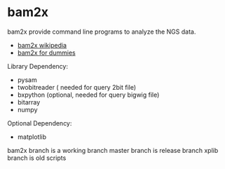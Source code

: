 bam2x
=====
bam2x provide command line programs to analyze the NGS data.

- [bam2x wikipedia](http://bam2xwiki.appspot.com/)
- [bam2x for dummies](https://www.dropbox.com/s/c6jwx7adiy9ux6c/bam2x_for_dummies_volume_one.pdf)


Library Dependency:
- pysam
- twobitreader  ( needed for query 2bit file)
- bxpython (optional, needed for query bigwig file)
- bitarray
- numpy

Optional Dependency:
- matplotlib

bam2x branch is a working branch
master branch is release branch
xplib branch is old scripts
